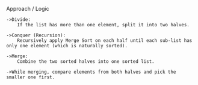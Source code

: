 Approach / Logic
    
    ->Divide:
        If the list has more than one element, split it into two halves.
    
    ->Conquer (Recursion):
        Recursively apply Merge Sort on each half until each sub-list has only one element (which is naturally sorted).
    
    ->Merge:
        Combine the two sorted halves into one sorted list.
    
    ->While merging, compare elements from both halves and pick the smaller one first.